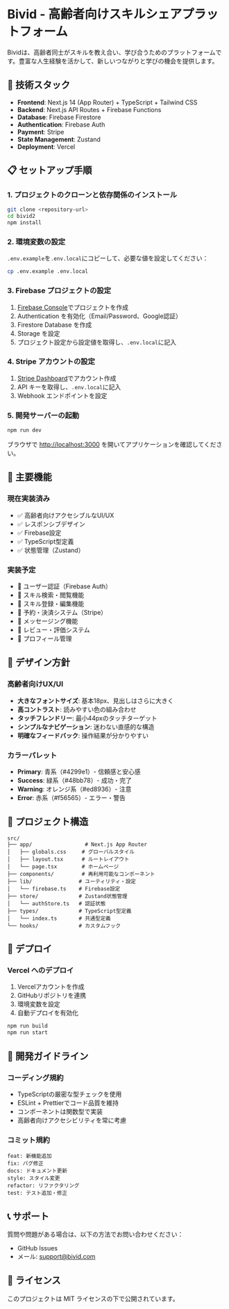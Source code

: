 # Bivid - 高齢者向けスキルシェアプラットフォーム

Bividは、高齢者同士がスキルを教え合い、学び合うためのプラットフォームです。豊富な人生経験を活かして、新しいつながりと学びの機会を提供します。

## 🚀 技術スタック

- **Frontend**: Next.js 14 (App Router) + TypeScript + Tailwind CSS
- **Backend**: Next.js API Routes + Firebase Functions
- **Database**: Firebase Firestore
- **Authentication**: Firebase Auth
- **Payment**: Stripe
- **State Management**: Zustand
- **Deployment**: Vercel

## 📋 セットアップ手順

### 1. プロジェクトのクローンと依存関係のインストール

```bash
git clone <repository-url>
cd bivid2
npm install
```

### 2. 環境変数の設定

`.env.example`を`.env.local`にコピーして、必要な値を設定してください：

```bash
cp .env.example .env.local
```

### 3. Firebase プロジェクトの設定

1. [Firebase Console](https://console.firebase.google.com/)でプロジェクトを作成
2. Authentication を有効化（Email/Password、Google認証）
3. Firestore Database を作成
4. Storage を設定
5. プロジェクト設定から設定値を取得し、`.env.local`に記入

### 4. Stripe アカウントの設定

1. [Stripe Dashboard](https://dashboard.stripe.com/)でアカウント作成
2. API キーを取得し、`.env.local`に記入
3. Webhook エンドポイントを設定

### 5. 開発サーバーの起動

```bash
npm run dev
```

ブラウザで [http://localhost:3000](http://localhost:3000) を開いてアプリケーションを確認してください。

## 🎯 主要機能

### 現在実装済み
- ✅ 高齢者向けアクセシブルなUI/UX
- ✅ レスポンシブデザイン
- ✅ Firebase設定
- ✅ TypeScript型定義
- ✅ 状態管理（Zustand）

### 実装予定
- 🔄 ユーザー認証（Firebase Auth）
- 🔄 スキル検索・閲覧機能
- 🔄 スキル登録・編集機能
- 🔄 予約・決済システム（Stripe）
- 🔄 メッセージング機能
- 🔄 レビュー・評価システム
- 🔄 プロフィール管理

## 🎨 デザイン方針

### 高齢者向けUX/UI
- **大きなフォントサイズ**: 基本18px、見出しはさらに大きく
- **高コントラスト**: 読みやすい色の組み合わせ
- **タッチフレンドリー**: 最小44pxのタッチターゲット
- **シンプルなナビゲーション**: 迷わない直感的な構造
- **明確なフィードバック**: 操作結果が分かりやすい

### カラーパレット
- **Primary**: 青系（#4299e1）- 信頼感と安心感
- **Success**: 緑系（#48bb78）- 成功・完了
- **Warning**: オレンジ系（#ed8936）- 注意
- **Error**: 赤系（#f56565）- エラー・警告

## 📁 プロジェクト構造

```
src/
├── app/                 # Next.js App Router
│   ├── globals.css     # グローバルスタイル
│   ├── layout.tsx      # ルートレイアウト
│   └── page.tsx        # ホームページ
├── components/         # 再利用可能なコンポーネント
├── lib/               # ユーティリティ・設定
│   └── firebase.ts    # Firebase設定
├── store/             # Zustand状態管理
│   └── authStore.ts   # 認証状態
├── types/             # TypeScript型定義
│   └── index.ts       # 共通型定義
└── hooks/             # カスタムフック
```

## 🚀 デプロイ

### Vercel へのデプロイ

1. Vercelアカウントを作成
2. GitHubリポジトリを連携
3. 環境変数を設定
4. 自動デプロイを有効化

```bash
npm run build
npm run start
```

## 🤝 開発ガイドライン

### コーディング規約
- TypeScriptの厳密な型チェックを使用
- ESLint + Prettierでコード品質を維持
- コンポーネントは関数型で実装
- 高齢者向けアクセシビリティを常に考慮

### コミット規約
```
feat: 新機能追加
fix: バグ修正
docs: ドキュメント更新
style: スタイル変更
refactor: リファクタリング
test: テスト追加・修正
```

## 📞 サポート

質問や問題がある場合は、以下の方法でお問い合わせください：

- GitHub Issues
- メール: support@bivid.com

## 📄 ライセンス

このプロジェクトは MIT ライセンスの下で公開されています。
